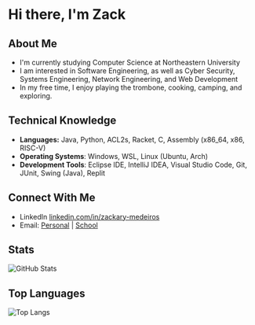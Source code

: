 # Hi there, I'm Zack

## About Me
- I'm currently studying Computer Science at Northeastern University
- I am interested in Software Engineering, as well as Cyber Security, Systems Engineering, Network Engineering, and Web Development
- In my free time, I enjoy playing the trombone, cooking, camping, and exploring.

## Technical Knowledge
- **Languages:** Java, Python, ACL2s, Racket, C, Assembly (x86_64, x86, RISC-V)
- **Operating Systems**: Windows, WSL, Linux (Ubuntu, Arch)
- **Development Tools**: Eclipse IDE, IntelliJ IDEA, Visual Studio Code, Git, JUnit, Swing (Java), Replit

## Connect With Me
- LinkedIn [linkedin.com/in/zackary-medeiros](https://linkedin.com/in/zackary-medeiros)
- Email: [Personal](mailto:zackarym@comcast.net) | [School](mailto:medeiros.z@northeastern.edu)

## Stats
![GitHub Stats](https://github-readme-stats.vercel.app/api?username=Medeiros-z&show_icons=true&theme=github_dark)

## Top Languages
![Top Langs](https://github-readme-stats.vercel.app/api/top-langs/?username=Medeiros-z&layout=compact&theme=github_dark)




